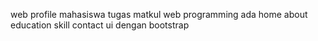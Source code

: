 web profile mahasiswa tugas matkul web programming
ada home about education skill contact
ui dengan bootstrap

